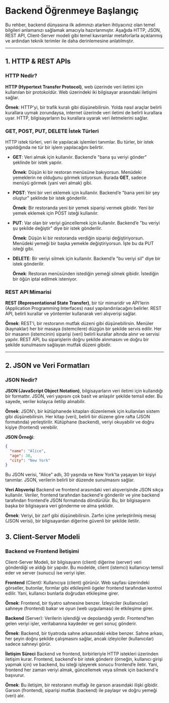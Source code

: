 # Backend Öğrenmeye Başlangıç

Bu rehber, backend dünyasına ilk adımınızı atarken ihtiyacınız olan temel bilgileri anlamanızı sağlamak amacıyla hazırlanmıştır. Aşağıda HTTP, JSON, REST API, Client-Server modeli gibi temel kavramlar metaforlarla açıklanmış ve ardından teknik terimler ile daha derinlemesine anlatılmıştır.

---

## 1. HTTP & REST APIs

### **HTTP Nedir?**
**HTTP (Hypertext Transfer Protocol)**, web üzerinde veri iletimi için kullanılan bir protokoldür. Web üzerindeki iki bilgisayar arasındaki iletişimi sağlar.

**Örnek**: HTTP’yi, bir trafik kuralı gibi düşünebilirsin. Yolda nasıl araçlar belirli kurallara uymak zorundaysa, internet üzerinde veri iletimi de belirli kurallara uyar. HTTP, bilgisayarların bu kurallara uyarak veri iletmelerini sağlar.

### **GET, POST, PUT, DELETE İstek Türleri**
HTTP istek türleri, veri ile yapılacak işlemleri tanımlar. Bu türler, bir istek yapıldığında ne tür bir işlem yapılacağını belirtir.

- **GET**: Veri almak için kullanılır. Backend’e "bana şu veriyi gönder" şeklinde bir istek yapılır.
  
  **Örnek**: Düşün ki bir restoran menüsüne bakıyorsun. Menüdeki yemeklerin ne olduğunu görmek istiyorsun. Burada **GET**, sadece menüyü görmek (yani veri almak) gibi.

- **POST**: Yeni bir veri eklemek için kullanılır. Backend’e "bana yeni bir şey oluştur" şeklinde bir istek gönderilir.
  
  **Örnek**: Bir restoranda yeni bir yemek siparişi vermek gibidir. Yeni bir yemek eklemek için POST isteği kullanılır.

- **PUT**: Var olan bir veriyi güncellemek için kullanılır. Backend’e "bu veriyi şu şekilde değiştir" diye bir istek gönderilir.
  
  **Örnek**: Düşün ki bir restoranda verdiğin siparişi değiştiriyorsun. Menüdeki yemeği bir başka yemekle değiştiriyorsun. İşte bu da PUT isteği gibi.

- **DELETE**: Bir veriyi silmek için kullanılır. Backend’e "bu veriyi sil" diye bir istek gönderilir.
  
  **Örnek**: Restoran menüsünden istediğin yemeği silmek gibidir. İstediğin bir öğün iptal edilmek isteniyor.

### **REST API Mimarisi**
**REST (Representational State Transfer)**, bir tür mimaridir ve API’lerin (Application Programming Interfaces) nasıl yapılandırılacağını belirler. REST API, belirli kurallar ve yöntemler kullanarak veri alışverişi sağlar.

**Örnek**: REST’i, bir restoranın mutfak düzeni gibi düşünebilirsin. Menüler (kaynaklar) her bir masaya (istemcilere) düzgün bir şekilde servis edilir. Her bir masanın (istemcinin) siparişi (veri) belirli kurallar altında alınır ve servisi yapılır. REST API, bu siparişlerin doğru şekilde alınmasını ve doğru bir şekilde sunulmasını sağlayan mutfak düzeni gibidir.

---

## 2. JSON ve Veri Formatları

### **JSON Nedir?**
**JSON (JavaScript Object Notation)**, bilgisayarların veri iletimi için kullandığı bir formattır. JSON, veri yapısını çok basit ve anlaşılır şekilde temsil eder. Bu sayede, veriler kolayca iletilip alınabilir.

**Örnek**: JSON’ı, bir kütüphanede kitapları düzenlemek için kullanılan sistem gibi düşünebilirsin. Her kitap (veri), belirli bir düzene göre rafta (JSON formatında) yerleştirilir. Kütüphane (backend), veriyi okuyabilir ve doğru kişiye (frontend) verebilir.

**JSON Örneği**:

```json
{
  "name": "Alice",
  "age": 30,
  "city": "New York"
}
```
Bu JSON verisi, "Alice" adlı, 30 yaşında ve New York’ta yaşayan bir kişiyi tanımlar. JSON, verilerin belirli bir düzende sunulmasını sağlar.

**Veri Alışverişi**
Backend ve frontend arasındaki veri alışverişinde JSON sıkça kullanılır. Veriler, frontend tarafından backend'e gönderilir ve yine backend tarafından frontend’e JSON formatında döndürülür. Bu, bir bilgisayarın başka bir bilgisayara veri gönderme ve alma şeklidir.

**Örnek**: Veriyi, bir zarf gibi düşünebilirsin. Zarfın içine yerleştirilmiş mesaj (JSON verisi), bir bilgisayardan diğerine güvenli bir şekilde iletilir.

## 3. Client-Server Modeli
### **Backend ve Frontend İletişimi** ### 
Client-Server Modeli, bir bilgisayarın (client) diğerine (server) veri gönderdiği ve aldığı bir yapıdır. Bu modelde, client (istemci) kullanıcıyı temsil eder ve server (sunucu) ise veriyi işler.

**Frontend** (Client): Kullanıcıya (client) görünür. Web sayfası üzerindeki görseller, butonlar, formlar gibi etkileşimli ögeler frontend tarafından kontrol edilir. Yani, kullanıcı bunlarla doğrudan etkileşime girer.

**Örnek**: Frontend, bir tiyatro sahnesine benzer. İzleyiciler (kullanıcılar) sahneye (frontend) bakar ve oyun (web uygulaması) ile etkileşime girer.

**Backend** (Server): Verilerin işlendiği ve depolandığı yerdir. Frontend'ten gelen veriyi işler, veritabanına kaydeder ve geri sonuç gönderir.

**Örnek**: Backend, bir tiyatroda sahne arkasındaki ekibe benzer. Sahne arkası, her şeyin doğru şekilde çalışmasını sağlar, ancak izleyiciler (kullanıcılar) sadece sahneyi görür.

**İletişim Süreci**
Backend ve frontend, birbirleriyle HTTP istekleri üzerinden iletişim kurar. Frontend, backend'e bir istek gönderir (örneğin, kullanıcı girişi yapmak için) ve backend, bu isteği işleyerek sonucu frontend’e iletir. Yani, frontend her zaman veriyi almak, güncellemek veya silmek için backend'e başvurur.

**Örnek**: Bu iletişim, bir restoranın mutfağı ile garson arasındaki ilişki gibidir. Garson (frontend), siparişi mutfak (backend) ile paylaşır ve doğru yemeği (veri) alır.

